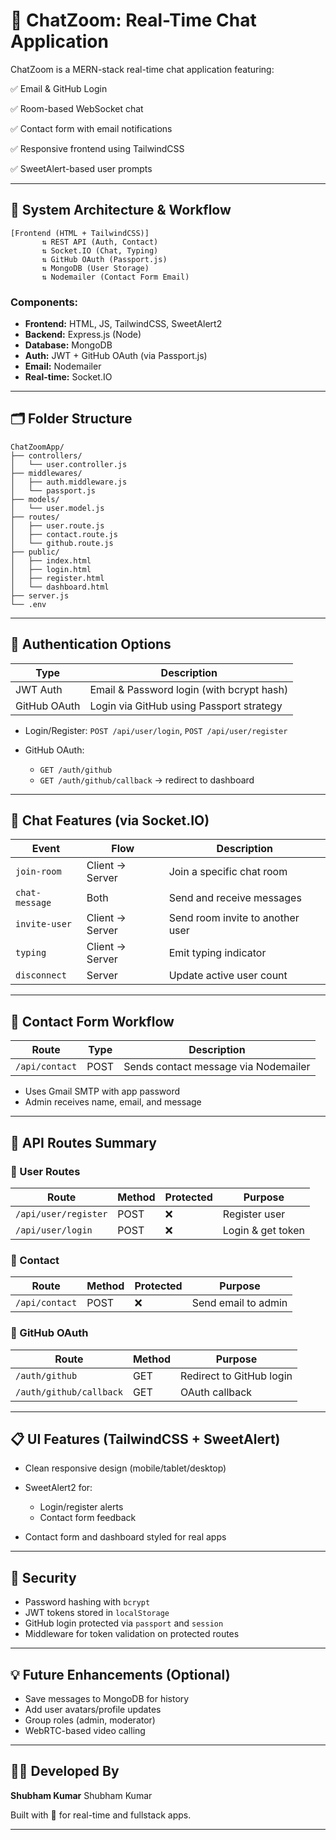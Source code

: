 
# 🧾 ChatZoom: Real-Time Chat Application

ChatZoom is a MERN-stack real-time chat application featuring:

✅ Email & GitHub Login 

✅ Room-based WebSocket chat 

✅ Contact form with email notifications

✅ Responsive frontend using TailwindCSS

✅ SweetAlert-based user prompts

---


## 📐 System Architecture & Workflow

```
[Frontend (HTML + TailwindCSS)]
       ⇅ REST API (Auth, Contact)
       ⇅ Socket.IO (Chat, Typing)
       ⇅ GitHub OAuth (Passport.js)
       ⇅ MongoDB (User Storage)
       ⇅ Nodemailer (Contact Form Email)
```


### Components:

* **Frontend:** HTML, JS, TailwindCSS, SweetAlert2
* **Backend:** Express.js (Node)
* **Database:** MongoDB
* **Auth:** JWT + GitHub OAuth (via Passport.js)
* **Email:** Nodemailer
* **Real-time:** Socket.IO

---


## 🗂 Folder Structure

```
ChatZoomApp/
├── controllers/
│   └── user.controller.js
├── middlewares/
│   ├── auth.middleware.js
│   └── passport.js
├── models/
│   └── user.model.js
├── routes/
│   ├── user.route.js
│   ├── contact.route.js
│   └── github.route.js
├── public/
│   ├── index.html
│   ├── login.html
│   ├── register.html
│   └── dashboard.html
├── server.js
└── .env
```

---


## 🔐 Authentication Options

| Type         | Description                               |
| ------------ | ----------------------------------------- |
| JWT Auth     | Email & Password login (with bcrypt hash) |
| GitHub OAuth | Login via GitHub using Passport strategy  |

* Login/Register: `POST /api/user/login`, `POST /api/user/register`
* GitHub OAuth:

  * `GET /auth/github`
  * `GET /auth/github/callback` → redirect to dashboard

---


## 💬 Chat Features (via Socket.IO)

| Event          | Flow            | Description                      |
| -------------- | --------------- | -------------------------------- |
| `join-room`    | Client → Server | Join a specific chat room        |
| `chat-message` | Both            | Send and receive messages        |
| `invite-user`  | Client → Server | Send room invite to another user |
| `typing`       | Client → Server | Emit typing indicator            |
| `disconnect`   | Server          | Update active user count         |

---


## 📧 Contact Form Workflow

| Route          | Type | Description                          |
| -------------- | ---- | ------------------------------------ |
| `/api/contact` | POST | Sends contact message via Nodemailer |

* Uses Gmail SMTP with app password
* Admin receives name, email, and message

---


## 🧪 API Routes Summary

### 🧑 User Routes

| Route                | Method | Protected | Purpose           |
| -------------------- | ------ | --------- | ----------------- |
| `/api/user/register` | POST   | ❌         | Register user     |
| `/api/user/login`    | POST   | ❌         | Login & get token |

### 📩 Contact

| Route          | Method | Protected | Purpose             |
| -------------- | ------ | --------- | ------------------- |
| `/api/contact` | POST   | ❌         | Send email to admin |

### 🔐 GitHub OAuth

| Route                   | Method | Purpose                  |
| ----------------------- | ------ | ------------------------ |
| `/auth/github`          | GET    | Redirect to GitHub login |
| `/auth/github/callback` | GET    | OAuth callback           |

---

## 📋 UI Features (TailwindCSS + SweetAlert)

* Clean responsive design (mobile/tablet/desktop)
* SweetAlert2 for:

  * Login/register alerts
  * Contact form feedback
* Contact form and dashboard styled for real apps

---

## 🔐 Security

* Password hashing with `bcrypt`
* JWT tokens stored in `localStorage`
* GitHub login protected via `passport` and `session`
* Middleware for token validation on protected routes

---

## 💡 Future Enhancements (Optional)

* Save messages to MongoDB for history
* Add user avatars/profile updates
* Group roles (admin, moderator)
* WebRTC-based video calling

---

## 👨‍💻 Developed By

**Shubham Kumar**
Shubham Kumar

Built with 🧠 for  real-time and fullstack apps.

---

